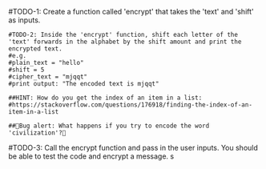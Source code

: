 #TODO-1: Create a function called 'encrypt' that takes the 'text' and 'shift' as inputs.

    #TODO-2: Inside the 'encrypt' function, shift each letter of the 'text' forwards in the alphabet by the shift amount and print the encrypted text.  
    #e.g. 
    #plain_text = "hello"
    #shift = 5
    #cipher_text = "mjqqt"
    #print output: "The encoded text is mjqqt"

    ##HINT: How do you get the index of an item in a list:
    #https://stackoverflow.com/questions/176918/finding-the-index-of-an-item-in-a-list

    ##🐛Bug alert: What happens if you try to encode the word 'civilization'?🐛

#TODO-3: Call the encrypt function and pass in the user inputs. You should be able to test the code and encrypt a message. s